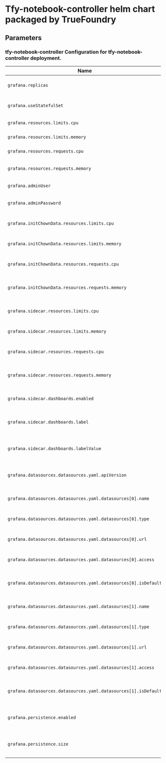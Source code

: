 # Tfy-notebook-controller helm chart packaged by TrueFoundry
                                                                            

## Parameters

### tfy-notebook-controller Configuration for tfy-notebook-controller deployment.
| Name                                                            | Description                                        | Value                        |
| --------------------------------------------------------------- | -------------------------------------------------- | ---------------------------- |
| `grafana.replicas`                                              | StatefulSet configuration for Grafana.             | `1`                          |
| `grafana.useStatefulSet`                                        | Replicas configuration for Grafana.                | `true`                       |
| `grafana.resources.limits.cpu`                                  | CPU limit for Grafana.                             | `100m`                       |
| `grafana.resources.limits.memory`                               | Memory limit for Grafana.                          | `128Mi`                      |
| `grafana.resources.requests.cpu`                                | CPU request for Grafana.                           | `100m`                       |
| `grafana.resources.requests.memory`                             | Memory request for Grafana.                        | `128Mi`                      |
| `grafana.adminUser`                                             | Admin user for Grafana.                            | `""`                         |
| `grafana.adminPassword`                                         | Admin password for Grafana.                        | `""`                         |
| `grafana.initChownData.resources.limits.cpu`                    | CPU limit for initializing chown data.             | `100m`                       |
| `grafana.initChownData.resources.limits.memory`                 | Memory limit for initializing chown data.          | `128Mi`                      |
| `grafana.initChownData.resources.requests.cpu`                  | CPU request for initializing chown data.           | `100m`                       |
| `grafana.initChownData.resources.requests.memory`               | Memory request for initializing chown data.        | `128Mi`                      |
| `grafana.sidecar.resources.limits.cpu`                          | CPU limit for Grafana sidecar.                     | `100m`                       |
| `grafana.sidecar.resources.limits.memory`                       | Memory limit for Grafana sidecar.                  | `100Mi`                      |
| `grafana.sidecar.resources.requests.cpu`                        | CPU request for Grafana sidecar.                   | `50m`                        |
| `grafana.sidecar.resources.requests.memory`                     | Memory request for Grafana sidecar.                | `50Mi`                       |
| `grafana.sidecar.dashboards.enabled`                            | Whether to enable/disable dashboards               | `false`                      |
| `grafana.sidecar.dashboards.label`                              | Label key for grafana dashboard configmap          | `truefoundry_truevisibility` |
| `grafana.sidecar.dashboards.labelValue`                         | Label value for grafana dashboard configmap        | `owner`                      |
| `grafana.datasources.datasources.yaml.apiVersion`               | API version for the datasource configuration.      | `1`                          |
| `grafana.datasources.datasources.yaml.datasources[0].name`      | Name of the first datasource.                      | `Prometheus`                 |
| `grafana.datasources.datasources.yaml.datasources[0].type`      | Type of the first datasource.                      | `prometheus`                 |
| `grafana.datasources.datasources.yaml.datasources[0].url`       | URL for the first datasource.                      | `http://prometheus-kube-prometheus-prometheus.prometheus.svc.cluster.local:9090` |
| `grafana.datasources.datasources.yaml.datasources[0].access`    | Access type for the first datasource.              | `proxy`                      |
| `grafana.datasources.datasources.yaml.datasources[0].isDefault` | Specify if the first datasource is the default.    | `true`                    |
| `grafana.datasources.datasources.yaml.datasources[1].name`      | Name of the second datasource.                     | `Loki`                       |
| `grafana.datasources.datasources.yaml.datasources[1].type`      | Type of the second datasource.                     | `loki`                       |
| `grafana.datasources.datasources.yaml.datasources[1].url`       | URL for the second datasource.                     | `http://loki.loki.svc.cluster.local:3100` |
| `grafana.datasources.datasources.yaml.datasources[1].access`    | Access type for the second datasource.             | `proxy`              |
| `grafana.datasources.datasources.yaml.datasources[1].isDefault` | Specify if the second datasource is the default.   | `false`              |
| `grafana.persistence.enabled`                                   | Enable or disable persistence for Grafana.         | `true`               |
| `grafana.persistence.size`                                      | Size of the persisted storage for Grafana.         | `10Gi`               |

